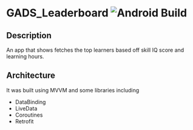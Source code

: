 # GADS_Leaderboard ![Android Build](https://github.com/dev-juri/NewsApp/workflows/Android%20Build/badge.svg)

## Description
An app that shows fetches the top learners based off skill IQ score and learning hours.

## Architecture
It was built using MVVM and some libraries including
- DataBinding
- LiveData
- Coroutines
- Retrofit

